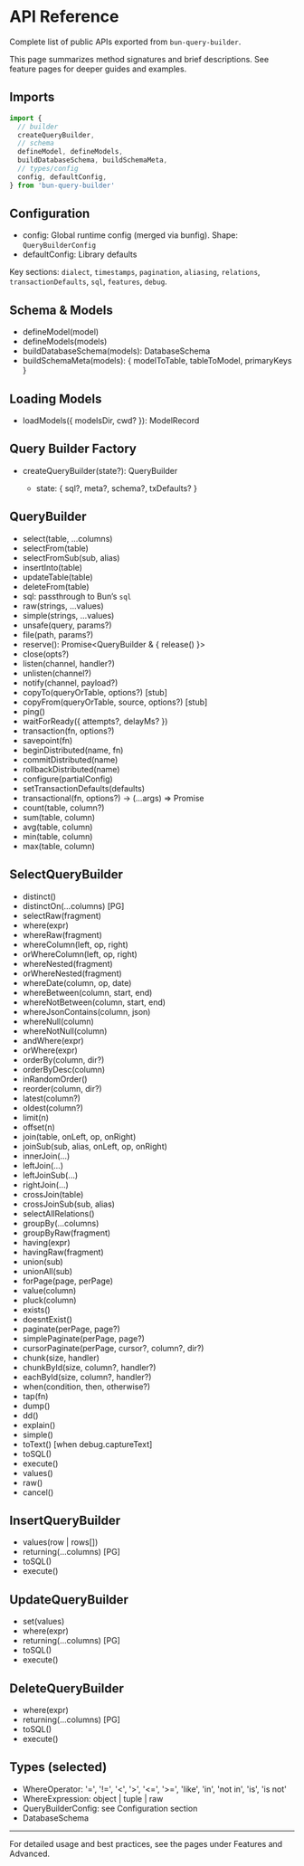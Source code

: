 # API Reference

Complete list of public APIs exported from `bun-query-builder`.

This page summarizes method signatures and brief descriptions. See feature pages for deeper guides and examples.

## Imports

```ts
import {
  // builder
  createQueryBuilder,
  // schema
  defineModel, defineModels,
  buildDatabaseSchema, buildSchemaMeta,
  // types/config
  config, defaultConfig,
} from 'bun-query-builder'
```

## Configuration

- config: Global runtime config (merged via bunfig). Shape: `QueryBuilderConfig`
- defaultConfig: Library defaults

Key sections: `dialect`, `timestamps`, `pagination`, `aliasing`, `relations`, `transactionDefaults`, `sql`, `features`, `debug`.

## Schema & Models

- defineModel(model)
- defineModels(models)
- buildDatabaseSchema(models): DatabaseSchema
- buildSchemaMeta(models): { modelToTable, tableToModel, primaryKeys }

## Loading Models

- loadModels({ modelsDir, cwd? }): ModelRecord

## Query Builder Factory

- createQueryBuilder<DB>(state?): QueryBuilder<DB>
  - state: { sql?, meta?, schema?, txDefaults? }

## QueryBuilder<DB>

- select(table, ...columns)
- selectFrom(table)
- selectFromSub(sub, alias)
- insertInto(table)
- updateTable(table)
- deleteFrom(table)
- sql: passthrough to Bun’s `sql`
- raw(strings, ...values)
- simple(strings, ...values)
- unsafe(query, params?)
- file(path, params?)
- reserve(): Promise<QueryBuilder & { release() }>
- close(opts?)
- listen(channel, handler?)
- unlisten(channel?)
- notify(channel, payload?)
- copyTo(queryOrTable, options?) [stub]
- copyFrom(queryOrTable, source, options?) [stub]
- ping()
- waitForReady({ attempts?, delayMs? })
- transaction(fn, options?)
- savepoint(fn)
- beginDistributed(name, fn)
- commitDistributed(name)
- rollbackDistributed(name)
- configure(partialConfig)
- setTransactionDefaults(defaults)
- transactional(fn, options?) → (...args) => Promise
- count(table, column?)
- sum(table, column)
- avg(table, column)
- min(table, column)
- max(table, column)

## SelectQueryBuilder

- distinct()
- distinctOn(...columns) [PG]
- selectRaw(fragment)
- where(expr)
- whereRaw(fragment)
- whereColumn(left, op, right)
- orWhereColumn(left, op, right)
- whereNested(fragment)
- orWhereNested(fragment)
- whereDate(column, op, date)
- whereBetween(column, start, end)
- whereNotBetween(column, start, end)
- whereJsonContains(column, json)
- whereNull(column)
- whereNotNull(column)
- andWhere(expr)
- orWhere(expr)
- orderBy(column, dir?)
- orderByDesc(column)
- inRandomOrder()
- reorder(column, dir?)
- latest(column?)
- oldest(column?)
- limit(n)
- offset(n)
- join(table, onLeft, op, onRight)
- joinSub(sub, alias, onLeft, op, onRight)
- innerJoin(...)
- leftJoin(...)
- leftJoinSub(...)
- rightJoin(...)
- crossJoin(table)
- crossJoinSub(sub, alias)
- selectAllRelations()
- groupBy(...columns)
- groupByRaw(fragment)
- having(expr)
- havingRaw(fragment)
- union(sub)
- unionAll(sub)
- forPage(page, perPage)
- value(column)
- pluck(column)
- exists()
- doesntExist()
- paginate(perPage, page?)
- simplePaginate(perPage, page?)
- cursorPaginate(perPage, cursor?, column?, dir?)
- chunk(size, handler)
- chunkById(size, column?, handler?)
- eachById(size, column?, handler?)
- when(condition, then, otherwise?)
- tap(fn)
- dump()
- dd()
- explain()
- simple()
- toText() [when debug.captureText]
- toSQL()
- execute()
- values()
- raw()
- cancel()

## InsertQueryBuilder

- values(row | rows[])
- returning(...columns) [PG]
- toSQL()
- execute()

## UpdateQueryBuilder

- set(values)
- where(expr)
- returning(...columns) [PG]
- toSQL()
- execute()

## DeleteQueryBuilder

- where(expr)
- returning(...columns) [PG]
- toSQL()
- execute()

## Types (selected)

- WhereOperator: '=', '!=', '<', '>', '<=', '>=', 'like', 'in', 'not in', 'is', 'is not'
- WhereExpression<TColumns>: object | tuple | raw
- QueryBuilderConfig: see Configuration section
- DatabaseSchema<ModelRecord>

---

For detailed usage and best practices, see the pages under Features and Advanced.
